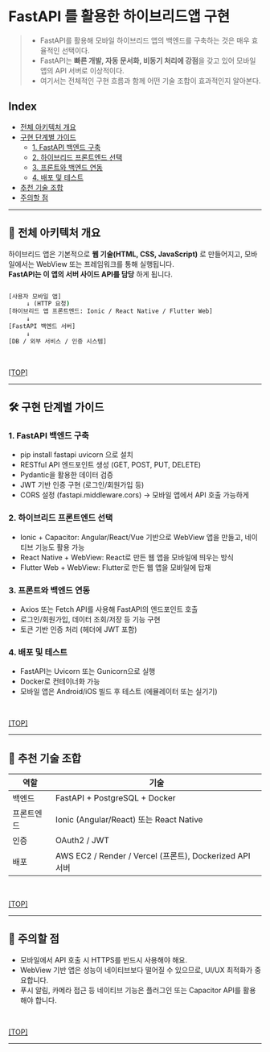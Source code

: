 # FastAPI 를 활용한 하이브리드앱 구현 
> - FastAPI를 활용해 모바일 하이브리드 앱의 백엔드를 구축하는 것은 매우 효율적인 선택이다. 
> - FastAPI는 **빠른 개발, 자동 문서화, 비동기 처리에 강점**을 갖고 있어 모바일 앱의 API 서버로 이상적이다. 
> - 여기서는 전체적인 구현 흐름과 함께 어떤 기술 조합이 효과적인지 알아본다.

## Index
- [전체 아키텍처 개요](#-전체-아키텍처-개요)
- [구현 단계별 가이드](#️-구현-단계별-가이드)
  - [1. FastAPI 백엔드 구축](#1-fastapi-백엔드-구축)
  - [2. 하이브리드 프론트엔드 선택](#2-하이브리드-프론트엔드-선택)
  - [3. 프론트와 백엔드 연동](#3-프론트와-백엔드-연동)
  - [4. 배포 및 테스트](#4-배포-및-테스트)
- [추천 기술 조합](#-추천-기술-조합)
- [주의할 점](#-주의할-점)

---
## 🧩 전체 아키텍처 개요
하이브리드 앱은 기본적으로 **웹 기술(HTML, CSS, JavaScript)** 로 만들어지고, 모바일에서는 WebView 또는 프레임워크를 통해 실행됩니다. <br/>
**FastAPI는 이 앱의 서버 사이드 API를 담당** 하게 됩니다.

```cmd

[사용자 모바일 앱]
     ↓ (HTTP 요청)
[하이브리드 앱 프론트엔드: Ionic / React Native / Flutter Web]
     ↓
[FastAPI 백엔드 서버]
     ↓
[DB / 외부 서비스 / 인증 시스템]

```
<br/>

[[TOP]](#index)

---
## 🛠️ 구현 단계별 가이드

### 1. FastAPI 백엔드 구축
- pip install fastapi uvicorn 으로 설치
- RESTful API 엔드포인트 생성 (GET, POST, PUT, DELETE)
- Pydantic을 활용한 데이터 검증
- JWT 기반 인증 구현 (로그인/회원가입 등)
- CORS 설정 (fastapi.middleware.cors) → 모바일 앱에서 API 호출 가능하게

### 2. 하이브리드 프론트엔드 선택
- Ionic + Capacitor: Angular/React/Vue 기반으로 WebView 앱을 만들고, 네이티브 기능도 활용 가능
- React Native + WebView: React로 만든 웹 앱을 모바일에 띄우는 방식
- Flutter Web + WebView: Flutter로 만든 웹 앱을 모바일에 탑재

### 3. 프론트와 백엔드 연동
- Axios 또는 Fetch API를 사용해 FastAPI의 엔드포인트 호출
- 로그인/회원가입, 데이터 조회/저장 등 기능 구현
- 토큰 기반 인증 처리 (헤더에 JWT 포함)

### 4. 배포 및 테스트
- FastAPI는 Uvicorn 또는 Gunicorn으로 실행
- Docker로 컨테이너화 가능
- 모바일 앱은 Android/iOS 빌드 후 테스트 (에뮬레이터 또는 실기기)

<br/>

[[TOP]](#index)

---
## 🚀 추천 기술 조합
| 역할 | 기술 | 
|-----|-----| 
| 백엔드    |  FastAPI + PostgreSQL + Docker                          | 
| 프론트엔드 |  Ionic (Angular/React) 또는 React Native                | 
| 인증      |  OAuth2 / JWT                                          | 
| 배포      |  AWS EC2 / Render / Vercel (프론트), Dockerized API 서버 | 

<br/>

[[TOP]](#index)

---
## 📌 주의할 점
- 모바일에서 API 호출 시 HTTPS를 반드시 사용해야 해요.
- WebView 기반 앱은 성능이 네이티브보다 떨어질 수 있으므로, UI/UX 최적화가 중요합니다.
- 푸시 알림, 카메라 접근 등 네이티브 기능은 플러그인 또는 Capacitor API를 활용해야 합니다.

<br/>

[[TOP]](#index)

---
